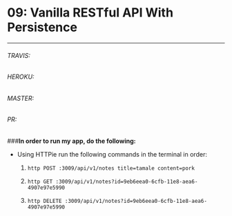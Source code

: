 
# 09: Vanilla RESTful API With Persistence
___
###### TRAVIS: 
###### HEROKU: 
###### MASTER:
###### PR: 

###**In order to run my app, do the following:**

* Using HTTPie run the following commands in the terminal in order:

  1. `http POST :3009/api/v1/notes title=tamale content=pork`

  2. `http GET :3009/api/v1/notes?id=9eb6eea0-6cfb-11e8-aea6-4907e97e5990`

  3. `http DELETE :3009/api/v1/notes?id=9eb6eea0-6cfb-11e8-aea6-4907e97e5990`


